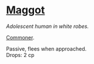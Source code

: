 # [Maggot](https://hollowknight.wiki/w/Maggot)

*Adolescent human in white robes.*

[Commoner](https://5e.tools/bestiary.html#commoner_xmm).

Passive, flees when approached.  
Drops: 2 cp  
